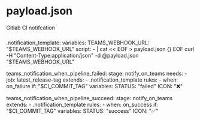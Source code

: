 # payload.json
Gitlab CI notifcation

###
.notification_template:
  variables:
    TEAMS_WEBHOOK_URL: "$TEAMS_WEBHOOK_URL"
  script:
    - |
        cat << EOF > payload.json
        {}
        EOF
        curl -H "Content-Type:application/json" -d @payload.json "$TEAMS_WEBHOOK_URL"

teams_notification_when_pipeline_failed:
  stage: notify_on_teams
  needs:
    - job: latest_release-tag
  extends:
    - .notification_template
  rules:
    - when: on_failure
      if: "$CI_COMMIT_TAG"
      variables:
        STATUS: "failed"
        ICON: "❌"

teams_notification_when_pipeline_succeed:
  stage: notify_on_teams
  extends:
    - .notification_template
  rules:
    - when: on_success
      if: "$CI_COMMIT_TAG"
      variables:
        STATUS: "success"
        ICON: "✅"
